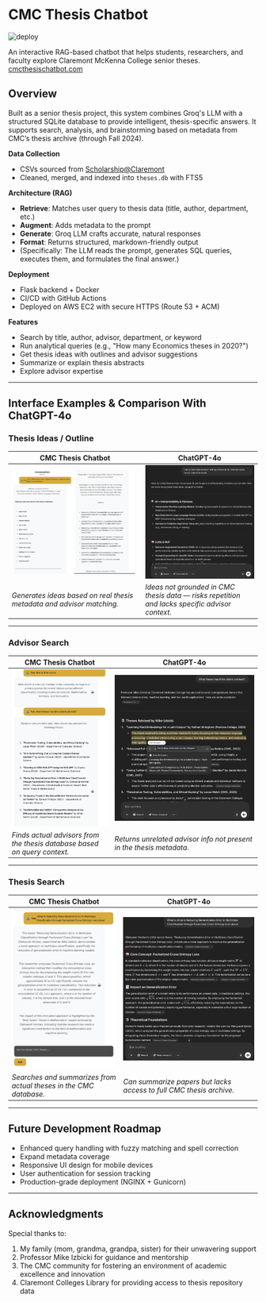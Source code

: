 # CMC Thesis Chatbot

![deploy](https://github.com/luisgomez214/CMC_Thesis_Chatbot/actions/workflows/deploy.yml/badge.svg)

An interactive RAG-based chatbot that helps students, researchers, and faculty explore Claremont McKenna College senior theses. [cmcthesischatbot.com](https://cmcthesischatbot.com)

## Overview

Built as a senior thesis project, this system combines Groq's LLM with a structured SQLite database to provide intelligent, thesis-specific answers. It supports search, analysis, and brainstorming based on metadata from CMC’s thesis archive (through Fall 2024).

**Data Collection**  
- CSVs sourced from [Scholarship@Claremont](https://scholarship.claremont.edu)  
- Cleaned, merged, and indexed into `theses.db` with FTS5

**Architecture (RAG)**  
- **Retrieve**: Matches user query to thesis data (title, author, department, etc.)  
- **Augment**: Adds metadata to the prompt  
- **Generate**: Groq LLM crafts accurate, natural responses  
- **Format**: Returns structured, markdown-friendly output  
- (Specifically: The LLM reads the prompt, generates SQL queries, executes them, and formulates the final answer.)

**Deployment**  
- Flask backend + Docker  
- CI/CD with GitHub Actions  
- Deployed on AWS EC2 with secure HTTPS (Route 53 + ACM)

**Features**  
- Search by title, author, advisor, department, or keyword  
- Run analytical queries (e.g., "How many Economics theses in 2020?")  
- Get thesis ideas with outlines and advisor suggestions  
- Summarize or explain thesis abstracts  
- Explore advisor expertise

---

## Interface Examples & Comparison With ChatGPT-4o

### Thesis Ideas / Outline
| CMC Thesis Chatbot | ChatGPT-4o |
|--------------------|------------|
| <img src="screenshots/outline1.png" width="48%"> <img src="screenshots/outline2.png" width="48%"> | ![ChatGPT Outline](screenshots/CheckOutline.png) |
| *Generates ideas based on real thesis metadata and advisor matching.* | *Ideas not grounded in CMC thesis data — risks repetition and lacks specific advisor context.* |

---

### Advisor Search
| CMC Thesis Chatbot | ChatGPT-4o |
|--------------------|------------|
| ![Advisor](screenshots/advisor.png) | ![ChatGPT Advisor](screenshots/CheckAdvisor.png) |
| *Finds actual advisors from the thesis database based on query context.* | *Returns unrelated advisor info not present in the thesis metadata.* |

---

### Thesis Search
| CMC Thesis Chatbot | ChatGPT-4o |
|--------------------|------------|
| ![Thesis](screenshots/Thesis.png) | ![ChatGPT Thesis](screenshots/CheckThesis.png) |
| *Searches and summarizes from actual theses in the CMC database.* | *Can summarize papers but lacks access to full CMC thesis archive.* |

---

## Future Development Roadmap

- Enhanced query handling with fuzzy matching and spell correction
- Expand metadata coverage
- Responsive UI design for mobile devices
- User authentication for session tracking
- Production-grade deployment (NGINX + Gunicorn)

---

## Acknowledgments

Special thanks to:  
1. My family (mom, grandma, grandpa, sister) for their unwavering support  
2. Professor Mike Izbicki for guidance and mentorship  
3. The CMC community for fostering an environment of academic excellence and innovation  
4. Claremont Colleges Library for providing access to thesis repository data

